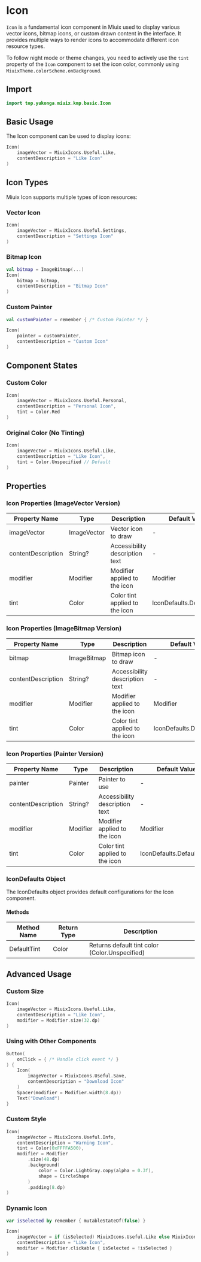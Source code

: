 # Icon

`Icon` is a fundamental icon component in Miuix used to display various vector icons, bitmap icons, or custom drawn content in the interface. It provides multiple ways to render icons to accommodate different icon resource types.

To follow night mode or theme changes, you need to actively use the `tint` property of the `Icon` component to set the icon color, commonly using `MiuixTheme.colorScheme.onBackground`.

## Import

```kotlin
import top.yukonga.miuix.kmp.basic.Icon
```

## Basic Usage

The Icon component can be used to display icons:

```kotlin
Icon(
    imageVector = MiuixIcons.Useful.Like,
    contentDescription = "Like Icon"
)
```

## Icon Types

Miuix Icon supports multiple types of icon resources:

### Vector Icon

```kotlin
Icon(
    imageVector = MiuixIcons.Useful.Settings,
    contentDescription = "Settings Icon"
)
```

### Bitmap Icon

```kotlin
val bitmap = ImageBitmap(...)
Icon(
    bitmap = bitmap,
    contentDescription = "Bitmap Icon"
)
```

### Custom Painter

```kotlin
val customPainter = remember { /* Custom Painter */ }

Icon(
    painter = customPainter,
    contentDescription = "Custom Icon"
)
```

## Component States

### Custom Color

```kotlin
Icon(
    imageVector = MiuixIcons.Useful.Personal,
    contentDescription = "Personal Icon",
    tint = Color.Red
)
```

### Original Color (No Tinting)

```kotlin
Icon(
    imageVector = MiuixIcons.Useful.Like,
    contentDescription = "Like Icon",
    tint = Color.Unspecified // Default
)
```

## Properties

### Icon Properties (ImageVector Version)

| Property Name      | Type        | Description                    | Default Value              | Required |
| ------------------ | ----------- | ------------------------------ | -------------------------- | -------- |
| imageVector        | ImageVector | Vector icon to draw            | -                          | Yes      |
| contentDescription | String?     | Accessibility description text | -                          | No       |
| modifier           | Modifier    | Modifier applied to the icon   | Modifier                   | No       |
| tint               | Color       | Color tint applied to the icon | IconDefaults.DefaultTint() | No       |

### Icon Properties (ImageBitmap Version)

| Property Name      | Type        | Description                    | Default Value              | Required |
| ------------------ | ----------- | ------------------------------ | -------------------------- | -------- |
| bitmap             | ImageBitmap | Bitmap icon to draw            | -                          | Yes      |
| contentDescription | String?     | Accessibility description text | -                          | No       |
| modifier           | Modifier    | Modifier applied to the icon   | Modifier                   | No       |
| tint               | Color       | Color tint applied to the icon | IconDefaults.DefaultTint() | No       |

### Icon Properties (Painter Version)

| Property Name      | Type     | Description                    | Default Value              | Required |
| ------------------ | -------- | ------------------------------ | -------------------------- | -------- |
| painter            | Painter  | Painter to use                 | -                          | Yes      |
| contentDescription | String?  | Accessibility description text | -                          | No       |
| modifier           | Modifier | Modifier applied to the icon   | Modifier                   | No       |
| tint               | Color    | Color tint applied to the icon | IconDefaults.DefaultTint() | No       |

### IconDefaults Object

The IconDefaults object provides default configurations for the Icon component.

#### Methods

| Method Name | Return Type | Description                                    |
| ----------- | ----------- | ---------------------------------------------- |
| DefaultTint | Color       | Returns default tint color (Color.Unspecified) |

## Advanced Usage

### Custom Size

```kotlin
Icon(
    imageVector = MiuixIcons.Useful.Like,
    contentDescription = "Like Icon",
    modifier = Modifier.size(32.dp)
)
```

### Using with Other Components

```kotlin
Button(
    onClick = { /* Handle click event */ }
) {
    Icon(
        imageVector = MiuixIcons.Useful.Save,
        contentDescription = "Download Icon"
    )
    Spacer(modifier = Modifier.width(8.dp))
    Text("Download")
}
```

### Custom Style

```kotlin
Icon(
    imageVector = MiuixIcons.Useful.Info,
    contentDescription = "Warning Icon",
    tint = Color(0xFFFFA500),
    modifier = Modifier
        .size(48.dp)
        .background(
            color = Color.LightGray.copy(alpha = 0.3f),
            shape = CircleShape
        )
        .padding(8.dp)
)
```

### Dynamic Icon

```kotlin
var isSelected by remember { mutableStateOf(false) }

Icon(
    imageVector = if (isSelected) MiuixIcons.Useful.Like else MiuixIcons.Useful.Unlike,
    contentDescription = "Like Icon",
    modifier = Modifier.clickable { isSelected = !isSelected }
)
```
